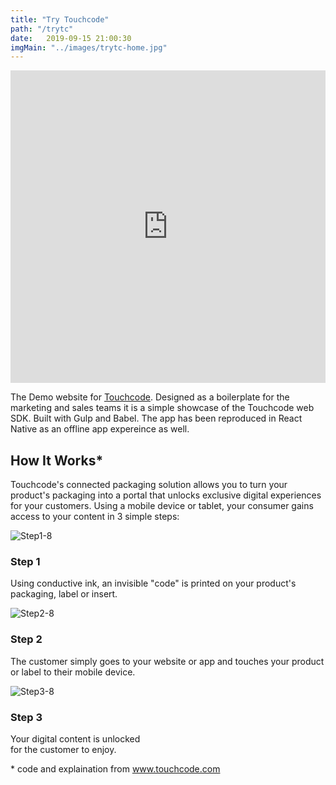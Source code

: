 ```yaml
---
title: "Try Touchcode"
path: "/trytc"
date:   2019-09-15 21:00:30
imgMain: "../images/trytc-home.jpg"
---
```


<div class="row">	
<div class="col-md-6">
<iframe src="https://giphy.com/embed/kyXZnl1S4LpT6Pphgu" width="100%" height="500" frameBorder="0" class="giphy-embed" ></iframe>
</div>
<div class="col-md-6">
<p >
    The Demo website for <a href="www.try.tc/demo"> Touchcode</a>. Designed as a boilerplate for the marketing and sales teams it is a simple showcase of the Touchcode web SDK. Built with Gulp and Babel. The app has been reproduced in React Native as an offline app expereince as well. 
</p>
</div>
</div>
<div class="row">
    <div class="col-md-12">
        <div class="top_txt text-center">
            <h2 >How It Works*</h2>
            <p>Touchcode's connected packaging solution allows you to turn your product's packaging into a portal that unlocks exclusive digital experiences for your customers. Using a mobile device or tablet, your consumer gains access to your content in 3 simple steps:</p>
        </div>
    </div>
    <div class="col-md-4">
        <div class="how_itworkblock">
            <div class="htw_img">
                <img src="https://touchcode.com/wp-content/uploads/2019/10/Step1-8.png" alt="Step1-8" />
            </div>
            <h3 >Step 1</h3>
            <p>Using conductive ink, an invisible "code" is printed on your product's packaging, label or insert.</p>
        </div>
    </div>
    <div class="col-md-4">
        <div class="how_itworkblock">
            <div class="htw_img">
                <img src="https://touchcode.com/wp-content/uploads/2019/10/Step2-8.png" alt="Step2-8" />
            </div>
            <h3 >Step 2</h3>
            <p>The customer simply goes to your website or app and touches your product or label to their mobile device.</p>
        </div>
    </div>
    <div class="col-md-4">
        <div class="how_itworkblock">
            <div class="htw_img">
                <img src="https://touchcode.com/wp-content/uploads/2019/10/Step3-8.png" alt="Step3-8" />
            </div>
            <h3 >Step 3</h3>
            <p>Your digital content is unlocked <br /> for the customer to enjoy.</p>
        </div>
    </div>
</div>
<p>* code and explaination from <a href="www.touchcode.com">www.touchcode.com</a> </p>